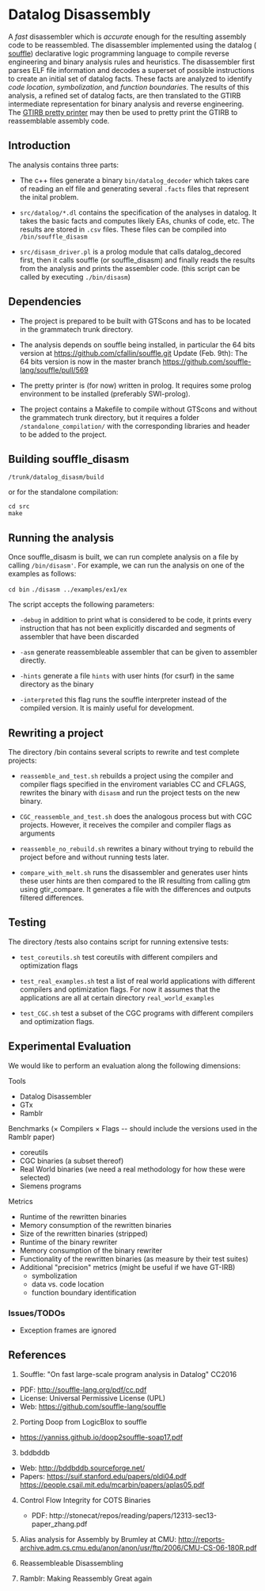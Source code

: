Datalog Disassembly
===================

A *fast* disassembler which is *accurate* enough for the resulting
assembly code to be reassembled.  The disassembler implemented using
the datalog ( [souffle](https://github.com/souffle-lang/souffle))
declarative logic programming language to compile reverse engineering
and binary analysis rules and heuristics.  The disassembler first
parses ELF file information and decodes a superset of possible
instructions to create an initial set of datalog facts.  These facts
are analyzed to identify *code location*, *symbolization*, and
*function boundaries*.  The results of this analysis, a refined set of
datalog facts, are then translated to the GTIRB intermediate
representation for binary analysis and reverse engineering.  The
[GTIRB pretty printer](https://github.com/grammatech/XXXXXXXX) may
then be used to pretty print the GTIRB to reassemblable assembly code.

## Introduction

The analysis contains three parts:

- The c++ files generate a binary `bin/datalog_decoder` which takes
  care of reading an elf file and generating several `.facts` files
  that represent the inital problem.
 
- `src/datalog/*.dl` contains the specification of the analyses in
  datalog.  It takes the basic facts and computes likely EAs, chunks
  of code, etc. The results are stored in `.csv` files.  These files
  can be compiled into `/bin/souffle_disasm`
 
- `src/disasm_driver.pl` is a prolog module that calls datalog_decored
  first, then it calls souffle (or souffle_disasm) and finally reads
  the results from the analysis and prints the assembler code. (this
  script can be called by executing `./bin/disasm`)

## Dependencies

- The project is prepared to be built with GTScons and has to be located
in the grammatech trunk directory.

- The analysis depends on souffle being installed, 
in particular the 64 bits version at https://github.com/cfallin/souffle.git
Update (Feb. 9th): The 64 bits version is now in the master branch https://github.com/souffle-lang/souffle/pull/569

- The pretty printer is (for now) written in prolog. It requires some prolog environment
to be installed (preferably SWI-prolog).

- The project contains a Makefile to compile without GTScons and without the grammatech
trunk directory, but it requires a folder `/standalone_compilation/` with the corresponding
libraries and header to be added to the project.

## Building souffle_disasm



`/trunk/datalog_disasm/build`

or for the standalone compilation:

```
cd src
make
```


## Running the analysis
Once souffle_disasm is built, we can run complete analysis on a file
by calling `/bin/disasm'`.
For example, we can run the analysis on one of the examples as
follows:

`cd bin` `./disasm ../examples/ex1/ex`

The script accepts the following parameters:

- `-debug` in addition to print what is considered to be code, it prints every instruction
  that has not been explicitly discarded and segments of assembler that have been discarded
  
- `-asm` generate reassembleable assembler that can be given to assembler directly.

- `-hints` generate a file `hints` with user hints (for csurf) in the
  same directory as the binary
  
- `-interpreted` this flag runs the souffle interpreter instead of the compiled version. It is mainly useful for development.

## Rewriting a project

The directory /bin contains several scripts to rewrite and test complete projects:

- `reassemble_and_test.sh` rebuilds a project using the compiler and compiler flags
specified in the enviroment variables CC and CFLAGS, rewrites the binary with 
`disasm` and run the project tests on the new binary.

- `CGC_reassemble_and_test.sh` does the analogous process but with CGC projects.
However, it receives the compiler and compiler flags as arguments


- `reassemble_no_rebuild.sh` rewrites a binary without trying to rebuild the project before
and without running tests later.

- `compare_with_melt.sh` runs the disassembler and generates user
hints these user hints are then compared to the IR resulting from
calling gtm using gtir_compare. It generates a file with the
differences and outputs filtered differences.


## Testing
The directory /tests also contains script for running extensive tests:

- `test_coreutils.sh` test coreutils with different compilers and optimization flags

- `test_real_examples.sh` test a list of real world applications
with different compilers and optimization flags. For now it assumes that the applications
are all at certain directory `real_world_examples`

- `test_CGC.sh` test a subset of the CGC programs with different compilers and optimization flags.

## Experimental Evaluation

We would like to perform an evaluation along the following dimensions:

Tools
- Datalog Disassembler
- GTx
- Ramblr

Benchmarks (× Compilers × Flags -- should include the versions used in the Ramblr paper)
- coreutils
- CGC binaries (a subset thereof)
- Real World binaries (we need a real methodology for how these were selected)
- Siemens programs

Metrics
- Runtime of the rewritten binaries
- Memory consumption of the rewritten binaries
- Size of the rewritten binaries (stripped)
- Runtime of the binary rewriter
- Memory consumption of the binary rewriter
- Functionality of the rewritten binaries (as measure by their test suites)
- Additional "precision" metrics (might be useful if we have GT-IRB)
    - symbolization
    - data vs. code location
    - function boundary identification

### Issues/TODOs

- Exception frames are ignored



## References
1. Souffle: "On fast large-scale program analysis in Datalog" CC2016
 - PDF: http://souffle-lang.org/pdf/cc.pdf
 - License: Universal Permissive License (UPL)
 - Web: https://github.com/souffle-lang/souffle
 
2. Porting Doop from LogicBlox to souffle
 - https://yanniss.github.io/doop2souffle-soap17.pdf

3. bddbddb
 - Web: http://bddbddb.sourceforge.net/
 - Papers:   https://suif.stanford.edu/papers/pldi04.pdf
             https://people.csail.mit.edu/mcarbin/papers/aplas05.pdf

4. Control Flow Integrity for COTS Binaries
   - PDF: http://stonecat/repos/reading/papers/12313-sec13-paper_zhang.pdf

5. Alias analysis for Assembly by Brumley at CMU:
  http://reports-archive.adm.cs.cmu.edu/anon/anon/usr/ftp/2006/CMU-CS-06-180R.pdf
  
6. Reassembleable Disassembling

7. Ramblr: Making Reassembly Great again
